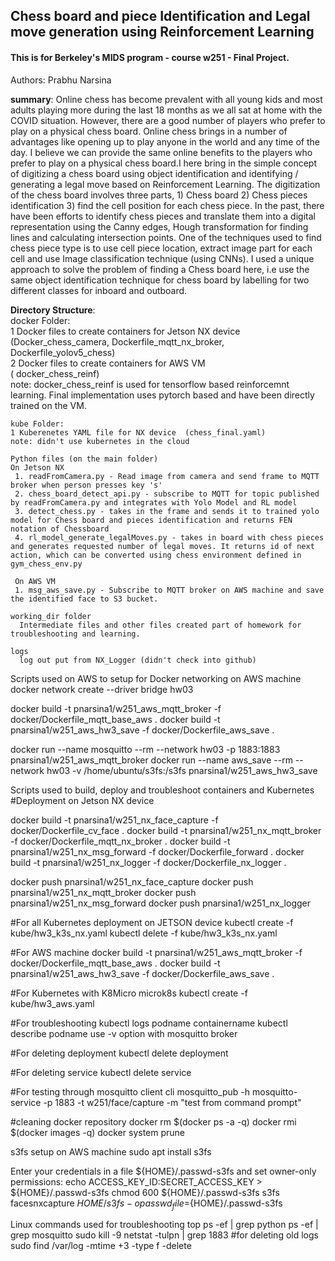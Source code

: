 ## Chess board and piece Identification and Legal move generation using Reinforcement Learning
#### This is for Berkeley's MIDS program - course w251 - Final Project.

Authors: Prabhu Narsina

<b>summary</b>: Online chess has become prevalent with all young kids and most adults playing more during the last 18 months as we all sat at home with the COVID situation. However, there are a good number of players who prefer to play on a physical chess board. Online chess brings in a number of advantages like opening up to play anyone in the world and any time of the day. I believe we can provide the same online benefits to the players who prefer to play on a physical chess board.I here bring in the simple concept of digitizing a chess board using object identification and identifying / generating a legal move based on Reinforcement Learning. The digitization of the chess board involves three parts, 1) Chess board  2) Chess pieces identification 3) find the cell position for each chess piece. In the past, there have been efforts to identify chess pieces and translate them into a digital representation using the Canny edges, Hough transformation for finding lines and calculating intersection points. One of the techniques used to find chess piece type is to use cell piece location, extract image part for each cell and use Image classification technique (using CNNs).  I used a unique approach to solve the problem of finding a Chess board here, i.e use the same object identification technique for chess board by labelling for two different classes for inboard and outboard.

<b>Directory Structure</b>:    
    docker Folder:  
    1 Docker files to create containers for Jetson NX device 
      (Docker_chess_camera, Dockerfile_mqtt_nx_broker, Dockerfile_yolov5_chess)  
    2 Docker files to create containers for AWS VM  
      ( docker_chess_reinf)  
    note: docker_chess_reinf is used for tensorflow based reinforcemnt learning. Final implementation uses pytorch based and have been directly trained on the VM.  

    kube Folder:  
    1 Kuberenetes YAML file for NX device  (chess_final.yaml)
    note: didn't use kubernetes in the cloud

    Python files (on the main folder)
    On Jetson NX
     1. readFromCamera.py - Read image from camera and send frame to MQTT broker when person presses key 's'  
     2. chess_board_detect_api.py - subscribe to MQTT for topic published by readFromCamera.py and integrates with Yolo Model and RL model  
     3. detect_chess.py - takes in the frame and sends it to trained yolo model for Chess board and pieces identification and returns FEN notation of Chessboard
     4. rl_model_generate_legalMoves.py - takes in board with chess pieces and generates requested number of legal moves. It returns id of next action, which can be converted using chess environment defined in gym_chess_env.py
             
     On AWS VM
     1. msg_aws_save.py - Subscribe to MQTT broker on AWS machine and save the identified face to S3 bucket.
     
    working_dir folder
      Intermediate files and other files created part of homework for troubleshooting and learning.
     
    logs
      log out put from NX_Logger (didn't check into github)
Scripts used on AWS to setup for Docker networking on AWS machine
docker network create --driver bridge hw03

docker build -t pnarsina1/w251_aws_mqtt_broker -f docker/Dockerfile_mqtt_base_aws .
docker build -t pnarsina1/w251_aws_hw3_save -f docker/Dockerfile_aws_save .

docker run --name mosquitto --rm --network hw03 -p 1883:1883 pnarsina1/w251_aws_mqtt_broker
docker run --name aws_save --rm --network hw03 -v /home/ubuntu/s3fs:/s3fs pnarsina1/w251_aws_hw3_save

Scripts used to build, deploy and troubleshoot containers and Kubernetes
#Deployment on Jetson NX device

docker build -t pnarsina1/w251_nx_face_capture -f docker/Dockerfile_cv_face .
docker build -t pnarsina1/w251_nx_mqtt_broker -f docker/Dockerfile_mqtt_nx_broker .
docker build -t pnarsina1/w251_nx_msg_forward -f docker/Dockerfile_forward .
docker build -t pnarsina1/w251_nx_logger -f docker/Dockerfile_nx_logger .

docker push pnarsina1/w251_nx_face_capture
docker push pnarsina1/w251_nx_mqtt_broker
docker push pnarsina1/w251_nx_msg_forward
docker push pnarsina1/w251_nx_logger

#For all Kubernetes deployment on JETSON device
kubectl create -f kube/hw3_k3s_nx.yaml
kubectl delete -f kube/hw3_k3s_nx.yaml

#For AWS machine
docker build -t pnarsina1/w251_aws_mqtt_broker -f docker/Dockerfile_mqtt_base_aws .
docker build -t pnarsina1/w251_aws_hw3_save -f docker/Dockerfile_aws_save .

#For Kubernetes with K8Micro
microk8s kubectl create -f kube/hw3_aws.yaml

#For troubleshooting
kubectl logs podname containername
kubectl describe podname
use -v option with mosquitto broker

#For deleting deployment
kubectl delete deployment

#For deleting service
kubectl delete service

#For testing through mosquitto client cli
mosquitto_pub -h mosquitto-service -p 1883 -t w251/face/capture -m "test from command prompt"

#cleaning docker repository
docker rm $(docker ps -a -q)
docker rmi $(docker images -q)
docker system prune

s3fs setup on AWS machine
sudo apt install s3fs

Enter your credentials in a file ${HOME}/.passwd-s3fs and set owner-only permissions:
echo ACCESS_KEY_ID:SECRET_ACCESS_KEY > ${HOME}/.passwd-s3fs
chmod 600 ${HOME}/.passwd-s3fs
s3fs facesnxcapture ${HOME}/s3fs -o passwd_file=${HOME}/.passwd-s3fs

Linux commands used for troubleshooting
top ps -ef | grep python
ps -ef | grep mosquitto
sudo kill -9
netstat -tulpn | grep 1883
#for deleting old logs
sudo find /var/log -mtime +3 -type f -delete
